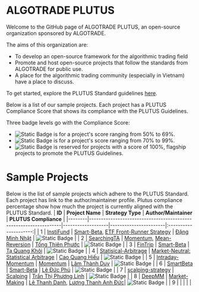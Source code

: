 # ALGOTRADE PLUTUS
Welcome to the GitHub page of ALGOTRADE PLUTUS, an open-source organization sponsored by ALGOTRADE.

The aims of this organization are:
- To develop an open-source framework for the algorithmic trading field
- Promote and host open-source projects that follow the standards from ALGOTRADE for public use.
- A place for the algorithmic trading community (especially in Vietnam) have a place to discuss.

To get started, explore the PLUTUS Standard guidelines [here](https://github.com/algotrade-research/plutus-guideline).

Below is a list of our sample projects. Each project has a PLUTUS Compliance Score that shows its compliance with the PLUTUS Guidelines.

Three badge levels go with the Compliance Score:
- ![Static Badge](https://img.shields.io/badge/PLUTUS-darkyellow-%23BA8E23) is for a project's score ranging from 50% to 69%. 
- ![Static Badge](https://img.shields.io/badge/PLUTUS-darkgreen-darkgreen) is for a project's score ranging from 70% to 99%.
- ![Static Badge](https://img.shields.io/badge/PLUTUS-100%25-purple) is reserved for projects with a score of 100%, flagship projects to promote the PLUTUS Guidelines.

# Sample Projects
Below is the list of sample projects which adhere to the PLUTUS Standard. Each project has link to the author/maintainer profile. Plutus compliance percentage show how much the project is currently aligned with the PLUTUS Standard.
| **ID** | **Project Name** | **Strategy Type** | **Author/Maintainer** | **PLUTUS Compliance** |
|--------|------------------------------------------------------------------|-------------------|-----------------------|:---------------------:|
| 1 | [InstiFund](https://github.com/algotrade-research/InstiFund) | [Smart-Beta](https://hub.algotrade.vn/knowledge-hub/smart-beta-strategies/), [ETF Front-Runner Strategy](https://hub.algotrade.vn/knowledge-hub/front-running-etf-strategy/) | [Đặng Minh Nhật](https://github.com/BJMinhNhut) | ![Static Badge](https://img.shields.io/badge/PLUTUS-80%25-darkgreen) |
| 2 | [SearchingTA](https://github.com/algotrade-research/SearchingTA) | [Momentum](https://hub.algotrade.vn/knowledge-hub/momentum-strategy/), [Mean-Reversion](https://hub.algotrade.vn/knowledge-hub/mean-reversion-strategy/) | [Tống Thiên Phước](https://github.com/tphuoc04/) | ![Static Badge](https://img.shields.io/badge/PLUTUS-75%25-darkgreen) |
| 3 | [FinTrip](https://github.com/algotrade-research/FinTrip) | [Smart-Beta](https://hub.algotrade.vn/knowledge-hub/smart-beta-strategies/) | [Tạ Quang Khôi](https://github.com/khoi-ta) | ![Static Badge](https://img.shields.io/badge/PLUTUS-75%25-darkgreen) |
| 4 | [Statisical-Arbitrage](https://github.com/algotrade-research/Statisical-Arbitrage) | [Market-Neutral: Statistical Arbitrage](https://hub.algotrade.vn/knowledge-hub/market-neutral-strategy/) | [Cao Quang Hiếu](https://github.com/HieuQCao) | ![Static Badge](https://img.shields.io/badge/PLUTUS-75%25-darkgreen) |
| 5 | [Intraday-Momentum](https://github.com/algotrade-research/Intraday-Momentum) | [Momentum](https://hub.algotrade.vn/knowledge-hub/momentum-strategy/) | [Lâm Thành Duy](https://github.com/ltduy6) | ![Static Badge](https://img.shields.io/badge/PLUTUS-75%25-darkgreen) |
| 6 | [SmartBeta](https://github.com/algotrade-research/SmartBeta) | [Smart-Beta](https://hub.algotrade.vn/knowledge-hub/smart-beta-strategies/) | [Lê Đức Phú](https://github.com/dphu2609) | ![Static Badge](https://img.shields.io/badge/PLUTUS-70%25-darkgreen) |
| 7 | [scalping-strategy](https://github.com/algotrade-research/scalping-strategy) | [Scalping](https://hub.algotrade.vn/knowledge-hub/scalping-strategy/) | [Trần Thị Phương Linh](https://github.com/ttplinh) | ![Static Badge](https://img.shields.io/badge/PLUTUS-70%25-darkgreen) |
| 8 | [DeepMM](https://github.com/algotrade-research/deepmm) | [Market-Making](https://hub.algotrade.vn/knowledge-hub/market-making-strategy/) | [Lê Thanh Danh](https://github.com/danhleth), [Lương Thanh Anh Đức](https://github.com/luongthanhanhduc)| ![Static Badge](https://img.shields.io/badge/PLUTUS-50%25-%23BA8E23) |
| 9 | | | | |

<!--
**Here are some ideas to get you started:**

🙋‍♀️ A short introduction - what is your organization all about?
🌈 Contribution guidelines - how can the community get involved?
👩‍💻 Useful resources - where can the community find your docs? Is there anything else the community should know?
🍿 Fun facts - what does your team eat for breakfast?
🧙 Remember, you can do mighty things with the power of [Markdown](https://docs.github.com/github/writing-on-github/getting-started-with-writing-and-formatting-on-github/basic-writing-and-formatting-syntax)
-->
